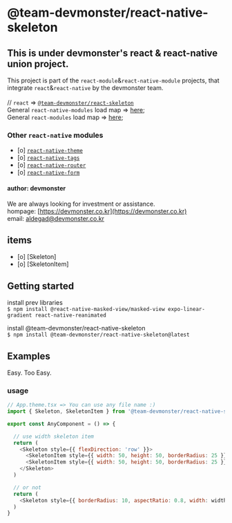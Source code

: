 # @team-devmonster/react-native-skeleton
## This is under devmonster's react & react-native union project.

This project is part of the `react-module`&`react-native-module` projects, that integrate `react`&`react-native` by the devmonster team.<br><br>
// `react` => [`@team-devmonster/react-skeleton`](https://www.npmjs.com/package/@team-devmonster/react-skeleton)<br>
General `react-native-modules` load map => [here](https://github.com/team-devmonster/react-native-modules);<br>
General `react-modules` load map => [here](https://github.com/team-devmonster/react-modules);

### Other `react-native` modules

- [o] [`react-native-theme`](https://www.npmjs.com/package/@team-devmonster/react-native-theme)
- [o] [`react-native-tags`](https://www.npmjs.com/package/@team-devmonster/react-native-tags)
- [o] [`react-native-router`](https://www.npmjs.com/package/@team-devmonster/react-native-router)
- [o] [`react-native-form`](https://www.npmjs.com/package/@team-devmonster/react-native-form)

#### author: devmonster 

We are always looking for investment or assistance.<br>
hompage: [https://devmonster.co.kr](https://devmonster.co.kr)<br>
email: [aldegad@devmonster.co.kr](mailto:aldegad@devmonster.co.kr)

## items
- [o] [Skeleton]
- [o] [SkeletonItem]


## Getting started
install prev libraries<br>
`$ npm install @react-native-masked-view/masked-view expo-linear-gradient react-native-reanimated`<br>

install @team-devmonster/react-native-skeleton<br>
`$ npm install @team-devmonster/react-native-skeleton@latest`


## Examples

Easy. Too Easy.

### usage

```javascript
// App.theme.tsx => You can use any file name :)
import { Skeleton, SkeletonItem } from '@team-devmonster/react-native-skeleton';

export const AnyComponent = () => {

  // use width skeleton item
  return (
    <Skeleton style={{ flexDirection: 'row' }}>
      <SkeletonItem style={{ width: 50, height: 50, borderRadius: 25 }}/>
      <SkeletonItem style={{ width: 50, height: 50, borderRadius: 25 }}/>
    </Skeleton>
  )

  // or not
  return (
    <Skeleton style={{ borderRadius: 10, aspectRatio: 0.8, width: width/2*0.85 }}/>
  )
}
```